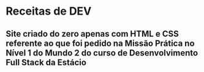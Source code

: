 # Receitas de DEV
## Site criado do zero apenas com HTML e CSS referente ao que foi pedido na Missão Prática no Nível 1 do Mundo 2 do curso de Desenvolvimento Full Stack da Estácio